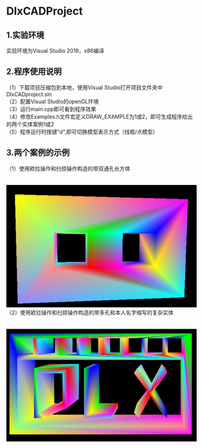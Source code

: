 # DlxCADProject

## 1.实验环境
实验环境为Visual Studio 2019，x86编译

## 2.程序使用说明
（1）下载项目压缩包到本地，使用Visual Studio打开项目文件夹中DlxCADproject.sln <br />
（2）配置Visual Studio的openGL环境  <br />
（3）运行main.cpp即可看到程序效果<br />
（4）修改Examples.h文件宏定义DRAW_EXAMPLE为1或2，即可生成程序给出的两个实体案例1或2 <br />
（5）程序运行时按键"d",即可切换模型表示方式（线框/点模型）<br />

## 3.两个案例的示例
（1）使用欧拉操作和扫掠操作构造的带双通孔长方体<br /><br /><br />
![avatar](https://github.com/DragonBabyS/DlxCADProject/blob/main/DlxCADProject/exp1.png) <br />
（2）使用欧拉操作和扫掠操作构造的带多孔和本人名字缩写的复杂实体<br /><br /><br />
![avatar](https://github.com/DragonBabyS/DlxCADProject/blob/main/DlxCADProject/exp2.png)  <br />
